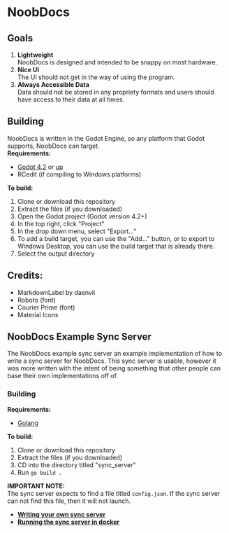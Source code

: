 # NoobDocs
## Goals
1. **Lightweight** \
NoobDocs is designed and intended to be snappy on most hardware.
2. **Nice UI** \
The UI should not get in the way of using the program.
3. **Always Accessible Data** \
Data should not be stored in any propriety formats and users should have access to their data at all times.

## Building
NoobDocs is written in the Godot Engine, so any platform that Godot supports, NoobDocs can target. \
**Requirements:**
- [Godot 4.2](https://godotengine.org/download/archive/4.2.2-stable/) or [up](https://godotengine.org/)
- RCedit (if compiling to Windows platforms)

**To build:**
1. Clone or download this repository
2. Extract the files (if you downloaded)
3. Open the Godot project (Godot version 4.2+)
4. In the top right, click "Project"
5. In the drop down menu, select "Export..."
6. To add a build target, you can use the "Add..." button, or to export to Windows Desktop, you can use the build target that is already there.
7. Select the output directory

## Credits:
- MarkdownLabel by daenvil
- Roboto (font)
- Courier Prime (font)
- Material Icons

## NoobDocs Example Sync Server
The NoobDocs example sync server an example implementation of how to write a sync server for NoobDocs. This sync server is usable, however it was more written with the intent of being something that other people can base their own implementations off of.

### Building
**Requirements:**
- [Golang](https://go.dev/)

**To build:**
1. Clone or download this repository
2. Extract the files (if you downloaded)
3. CD into the directory titled "sync_server"
4. Run `go build .`

**IMPORTANT NOTE:** \
The sync server expects to find a file titled `config.json`. If the sync server can not find this file, then it will not launch.

- **[Writing your own sync server](CustomSyncServer.md)**
- **[Running the sync server in docker](sync_server/running-in-docker.md)**
